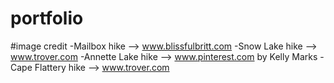 # portfolio

#image credit
-Mailbox hike --> www.blissfulbritt.com
-Snow Lake hike --> www.trover.com
-Annette Lake hike --> www.pinterest.com by Kelly Marks
-Cape Flattery hike --> www.trover.com

